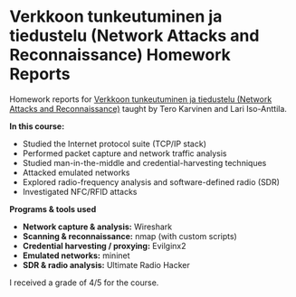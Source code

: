 # Verkkoon tunkeutuminen ja tiedustelu (Network Attacks and Reconnaissance) Homework Reports

Homework reports for [Verkkoon tunkeutuminen ja tiedustelu (Network Attacks and Reconnaissance)](https://terokarvinen.com/verkkoon-tunkeutuminen-ja-tiedustelu/) taught by Tero Karvinen and Lari Iso-Anttila.

**In this course:**
- Studied the Internet protocol suite (TCP/IP stack)
- Performed packet capture and network traffic analysis
- Studied man-in-the-middle and credential-harvesting techniques
- Attacked emulated networks
- Explored radio-frequency analysis and software-defined radio (SDR)
- Investigated NFC/RFID attacks

**Programs & tools used**
- **Network capture & analysis:** Wireshark
- **Scanning & reconnaissance:** nmap (with custom scripts)
- **Credential harvesting / proxying:** Evilginx2
- **Emulated networks:** mininet
- **SDR & radio analysis:** Ultimate Radio Hacker

I received a grade of 4/5 for the course.
